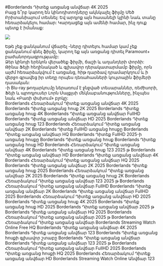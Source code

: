 #Borderlands Դիտեք առցանց անվճար 4K 2025  
Բայց ե՞րբ կարող են կինոդիտողները ակնկալել ֆիլմը Մեծ Բրիտանիայում տեսնել: Եվ արդյոք այն հասանելի կլինի նաև տանը հեռարձակելու համար: Կարդացեք այն ամենի համար, ինչ դուք պետք է իմանաք:  
  
[![](https://i.imgur.com/qSNzIqt.png)](https://movie.rssnews.media/uJbCjGjRT.php)  
  
Եթե ​​չեք ցանկանում վճարել -ները դիտելու համար կամ չեք ցանկանում գնել ֆիլմը, կարող եք այն առցանց դիտել Paramount+ բաժանորդագրությամբ:  
Ձեր կինոյի երեկոն վերածեք ֆիլմի, ճաշի և աղանդերի փորձի:  
Թինա Ֆեյի հեղինակած և գլխավոր դերակատարմամբ ֆիլմը, որն այժմ հեռարձակվում է առցանց, հիթ դարձավ դրամարկղում և ի վերջո գրավեց իր տեղը որպես դեռահասների կուլտային ֆիլմերի դասական:  
-ի Blu-ray թողարկումը ներառում է ջնջված տեսարաններ, ռեժիսորի, Ֆեյի և պրոդյուսեր Լորն Մայքլսի մեկնաբանությունները, ինչպես նաև «Բառի փսխում» բլոկը:  
Borderlands Հեռարձակում Դիտեք առցանց անվճար 4K 2025
Borderlands Դիտեք առցանց հոսք 2K 2025
Borderlands Դիտեք առցանց հոսք 4K
Borderlands Դիտեք առցանց անվճար FullHD
Borderlands Դիտեք առցանց անվճար HD 2025
Borderlands Դիտեք առցանց հոսք 123
Borderlands Հեռարձակում Դիտեք առցանց անվճար 2K
Borderlands Դիտեք FullHD առցանց հոսքը
Borderlands Դիտեք առցանց անվճար HQ
Borderlands Դիտեք FullHD 2025-ի առցանց հոսքը
Borderlands Դիտեք առցանց հոսք
Borderlands Դիտեք առցանց հոսք HD
Borderlands Հեռարձակում Դիտեք առցանց անվճար 4K
Borderlands Դիտեք առցանց հոսք 123 2025 թ
Borderlands Դիտեք առցանց անվճար HD
Borderlands Դիտեք առցանց անվճար 4K
Borderlands Հեռարձակում Դիտեք առցանց անվճար HQ 2025
Borderlands Դիտեք առցանց անվճար 2K 2025
Borderlands Դիտեք առցանց հոսք 2025
Borderlands Հեռարձակում Դիտեք առցանց անվճար 2K 2025
Borderlands Դիտեք առցանց հոսք 2K
Borderlands Հեռարձակում Դիտեք առցանց անվճար 123 2025 թ
Borderlands Հեռարձակում Դիտեք առցանց անվճար FullHD
Borderlands Դիտեք առցանց անվճար 2K
Borderlands Դիտեք առցանց անվճար FullHD 2025
Borderlands Հեռարձակում Դիտեք առցանց անվճար HD 2025
Borderlands Դիտեք առցանց հոսք 4K 2025
Borderlands Դիտեք առցանց հոսք HD 2025
Borderlands Դիտեք առցանց անվճար 2025 թ
Borderlands Դիտեք առցանց անվճար HQ 2025
Borderlands Հեռարձակում Դիտեք առցանց անվճար 2025 թ
Borderlands Հեռարձակում Դիտեք առցանց անվճար
Borderlands Streaming Watch Online Free HQ
Borderlands Դիտեք առցանց անվճար 4K 2025
Borderlands Դիտեք առցանց անվճար 123
Borderlands Դիտեք առցանց հոսքի գլխավոր շտաբը
Borderlands Դիտեք առցանց անվճար
Borderlands Դիտեք առցանց անվճար 123 2025 թ
Borderlands Հեռարձակում Դիտեք առցանց անվճար FullHD 2025
Borderlands Դիտեք առցանց հոսքի HQ 2025
Borderlands Հեռարձակում Դիտեք առցանց անվճար HD
Borderlands Streaming Watch Online Անվճար 123